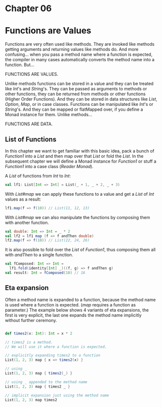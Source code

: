 # Chapter 06

# Functions are Values

Functions are very often used like methods. They are
invoked like methods getting arguments and returning
values like methods do. And more confusing... when you
pass a method name where a function is expected, the
compiler in many cases automatically converts the method
name into a function. But...

FUNCTIONS ARE VALUES.

Unlike methods functions can be stored in a value and
they can be treated like _Int_'s and _String_'s. They
can be passed as arguments to methods or other functions,
they can be returned from methods or other functions
(Higher Order Functions).
And they can be stored in data structures like _List_,
_Option_, _Map_, or in case classes. Functions can be
manipulated like _Int_'s or _String_'s. And they can be
mapped or flatMapped over, if you define a Monad instance
for them. Unlike methods...

FUNCTIONS ARE DATA.

## List of Functions

In this chapter we want to get familiar with this basic
idea, pack a bunch of _Function1_ into a _List_ and then
map over that _List_ or fold the _List_. In the subsequent
chapter we will define a Monad instance for _Function1_
or stuff a _Function1_ into a case class (_Reader Monad_).

A _List_ of functions from _Int_ to _Int_:

```scala mdoc
val lf1: List[Int => Int] = List(_ + 1, _ + 2, _ + 3)
```

With _List#map_ we can apply these functions to a value
and get a _List_ of _Int_ values as a result:

```scala mdoc
lf1.map(f => f(10)) // List(11, 12, 13)
```

With _List#map_ we can also manipulate the functions
by composing them with another function.

```scala mdoc
val double: Int => Int = _ * 2
val lf2 = lf1 map (f => f andThen double)
lf2.map(f => f(10)) // List(22, 24, 26)
```

It is also possible to fold over the _List_ of
_Function1_, thus composing them all with _andThen_ to a
single function.

```scala mdoc
val fComposed: Int => Int =
  lf1.fold(identity[Int] _)((f, g) => f andThen g)
val result: Int = fComposed(10) // 16
```

## Eta expansion

Often a method name is expanded to a function, because
the method name is used where a function is expected.
(_map_ requires a function as parameter.) The example
below shows 4 variants of eta expansions, the first
is very explicit, the last one expands the method
name implicitly without further ceremony.

```scala mdoc

def times2(x: Int): Int = x * 2

// times2 is a method.
// We will use it where a function is expected.

// explicitly expanding times2 to a function
List(1, 2, 3) map { x => times2(x) }

// using _
List(1, 2, 3) map { times2(_) }

// using _ appended to the method name
List(1, 2, 3) map { times2 _ }

// implicit expansion just using the method name
List(1, 2, 3) map times2
```

